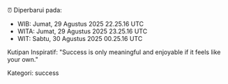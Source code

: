 ⏰ Diperbarui pada:
- WIB: Jumat, 29 Agustus 2025 22.25.16 UTC
- WITA: Jumat, 29 Agustus 2025 23.25.16 UTC
- WIT: Sabtu, 30 Agustus 2025 00.25.16 UTC

Kutipan Inspiratif:
"Success is only meaningful and enjoyable if it feels like your own."


Kategori: success

